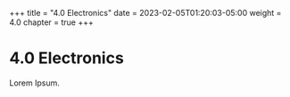 +++
title = "4.0 Electronics"
date = 2023-02-05T01:20:03-05:00
weight = 4.0
chapter = true
+++

# 4.0 Electronics

Lorem Ipsum.